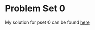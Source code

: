 # Problem Set 0

My solution for pset 0 can be found [here](https://scratch.mit.edu/projects/164508016)
